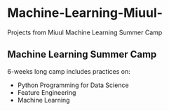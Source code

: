 # Machine-Learning-Miuul-
Projects from Miuul Machine Learning Summer Camp

## Machine Learning Summer Camp 
6-weeks long camp includes practices on:
- Python Programming for Data Science
- Feature Engineering
- Machine Learning
